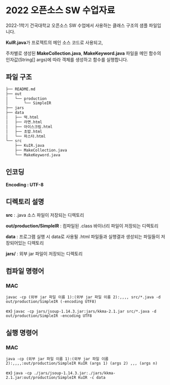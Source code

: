 # 2022 오픈소스 SW 수업자료

2022-1학기 건국대학교 오픈소스 SW 수업에서 사용하는 클래스 구조의 샘플 파일입니다.

**KuIR.java**가 프로젝트의 메인 소스 코드로 사용되고,

주차별로 생성된 **MakeCollection.java**, **MakeKeyword.java** 파일을 메인 함수의 인자값(String[] args)에 따라 객체를 생성하고 함수를 실행합니다.

## 파일 구조

```bash
├── README.md
├── out
│   └── production
│       └── SimpleIR
├── jars
├── data
│   ├── 떡.html
│   ├── 라면.html
│   ├── 아이스크림.html
│   ├── 초밥.html
│   └── 파스타.html
└── src
    ├── KuIR.java
    ├── MakeCollection.java
    └── MakeKeyword.java
```

## 인코딩

**Encoding : UTF-8**

## 디렉토리 설명

**src** : .java 소스 파일이 저장되는 디렉토리

**out/production/SimpleIR** : 컴파일된 .class 바이너리 파일이 저장되는 디렉토리

**data** : 프로그램 실행 시 data로 사용될 .html 파일들과 실행결과 생성되는 파일들이 저장되어있는 디렉토리

**jars/** : 외부 jar 파일이 저장되는 디렉토리

## 컴파일 명령어

### MAC

`javac -cp (외부 jar 파일 이름 1):(외부 jar 파일 이름 2):,,,, src/*.java -d out/production/SimpleIR (-encoding UTF8)`

ex) `javac -cp jars/jsoup-1.14.3.jar:jars/kkma-2.1.jar src/*.java -d out/production/SimpleIR -encoding UTF8`

## 실행 명령어

### MAC

`java -cp (외부 jar 파일 이름 1):(외부 jar 파일 이름 2):,,,,:out/production/SimpleIR KuIR (args 1) (args 2) ,,, (args n)`

ex) `java -cp ./jars/jsoup-1.14.3.jar:./jars/kkma-2.1.jar:out/production/SimpleIR KuIR -c data`
